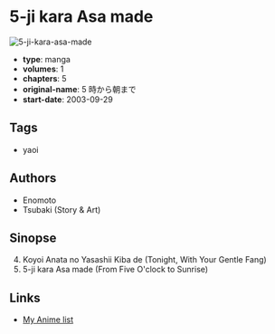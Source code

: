 # 5-ji kara Asa made

![5-ji-kara-asa-made](https://cdn.myanimelist.net/images/manga/2/206.jpg)

-   **type**: manga
-   **volumes**: 1
-   **chapters**: 5
-   **original-name**: 5 時から朝まで
-   **start-date**: 2003-09-29

## Tags

-   yaoi

## Authors

-   Enomoto
-   Tsubaki (Story & Art)

## Sinopse

4. Koyoi Anata no Yasashii Kiba de (Tonight, With Your Gentle Fang)
5. 5-ji kara Asa made (From Five O'clock to Sunrise)

## Links

-   [My Anime list](https://myanimelist.net/manga/810/5-ji_kara_Asa_made)
